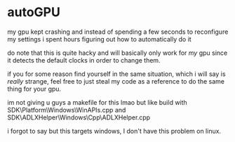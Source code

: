 # autoGPU
my gpu kept crashing and instead of spending a few seconds to reconfigure my settings i spent hours figuring out how to automatically do it

do note that this is quite hacky and will basically only work for *my* gpu since it detects the default clocks in order to change them.

if you for some reason find yourself in the same situation, which i will say is *really* strange, feel free to just steal my code as a reference to do the same thing for your gpu.

im not giving u guys a makefile for this lmao but like build with SDK\Platform\Windows\WinAPIs.cpp and SDK\ADLXHelper\Windows\Cpp\ADLXHelper.cpp

i forgot to say but this targets windows, I don't have this problem on linux.
